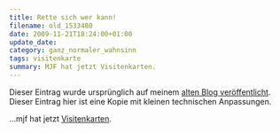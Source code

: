 ```yaml
---
title: Rette sich wer kann!
filename: old_1533480
date: 2009-11-21T18:24:00+01:00
update_date:
category: ganz_normaler_wahnsinn
tags: visitenkarte
summary: MJF hat jetzt Visitenkarten.
---
```

Dieser Eintrag wurde ursprünglich auf meinem [alten Blog veröffentlicht](https://stu.blogger.de/stories/1533480/). Dieser Eintrag hier ist eine Kopie mit kleinen technischen Anpassungen.

…mjf hat jetzt [Visitenkarten](http://www.angerichtet.net/blog/2009/11/moo-minicards/).

